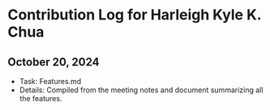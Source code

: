 # Contribution Log for Harleigh Kyle K. Chua

## October 20, 2024

- Task: Features.md
- Details: Compiled from the meeting notes and document summarizing all the features.